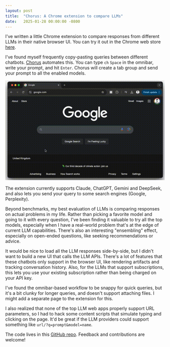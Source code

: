 ```yaml
---
layout: post
title:  "Chorus: A Chrome extension to compare LLMs"
date:   2025-01-28 00:00:00 -0800
---
```


I've written a little Chrome extension to compare responses from different LLMs in their native browser UI. You can try it out in the Chrome web store [here](https://chromewebstore.google.com/detail/chorus-compare-llms/opedkjbjehljdkjahbingfncglipdeif).

<!--more-->

I've found myself frequently copy-pasting queries between different chatbots. [Chorus](https://chromewebstore.google.com/detail/chorus-compare-llms/opedkjbjehljdkjahbingfncglipdeif) automates this. You can type `ch` `Space` in the omnibar, write your prompt, and hit `Enter`. Chorus will create a tab group and send your prompt to all the enabled models.

![Chorus demo](/assets/chorus.gif)

The extension currently supports Claude, ChatGPT, Gemini and DeepSeek, and also lets you send your query to some search engines (Google, Perplexity).

Beyond benchmarks, my best evaluation of LLMs is comparing responses on actual problems in my life. Rather than picking a favorite model and going to it with every question, I've been finding it valuable to try all the top models, especially when I have a real-world problem that's at the edge of current LLM capabilities. There's also an interesting "ensembling" effect, especially on open-ended questions, like seeking recommendations or advice.

It would be nice to load all the LLM responses side-by-side, but I didn't want to build a new UI that calls the LLM APIs. There's a lot of features that these chatbots only support in the browser UI, like rendering artifacts and tracking conversation history. Also, for the LLMs that support subscriptions, this lets you use your existing subscription rather than being charged on your API key.

I've found the omnibar-based workflow to be snappy for quick queries, but it's a bit clunky for longer queries, and doesn't support attaching files. I might add a separate page to the extension for this.

I also realized that none of the top LLM web apps properly support URL parameters, so I had to hack some content scripts that simulate typing and clicking on the page. It'd be great if the LLM providers could support something like `url/?q=prompt&model=name`.

The code lives in this [GitHub repo](https://github.com/rishicomplex/chorus). Feedback and contributions are welcome!